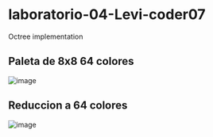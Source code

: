 # laboratorio-04-Levi-coder07
Octree implementation
## Paleta de 8x8 64 colores 
![image](https://user-images.githubusercontent.com/82822546/202363645-2ac2d460-d441-405b-86f8-1f9049558155.png)
## Reduccion a 64 colores 
![image](https://user-images.githubusercontent.com/82822546/202363745-4bc9301d-d88e-4a87-9ff7-d258873d50a0.png)
